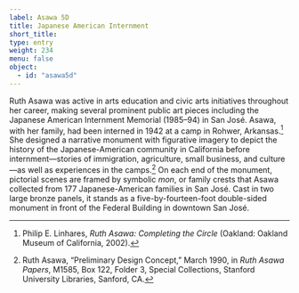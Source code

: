 ```yaml
---
label: Asawa 5D
title: Japanese American Internment
short_title:
type: entry
weight: 234
menu: false
object:
  - id: "asawa5d"
---
```


Ruth Asawa was active in arts education and civic arts initiatives throughout her career, making several prominent public art pieces including the Japanese American Internment Memorial (1985–94) in San José. Asawa, with her family, had been interned in 1942 at a camp in Rohwer, Arkansas.[^1] She designed a narrative monument with figurative imagery to depict the history of the Japanese-American community in California before internment—stories of immigration, agriculture, small business, and culture—as well as experiences in the camps.[^2] On each end of the monument, pictorial scenes are framed by symbolic *mon*, or family crests that Asawa collected from 177 Japanese-American families in San José. Cast in two large bronze panels, it stands as a five-by-fourteen-foot double-sided monument in front of the Federal Building in downtown San José.

[^1]: Philip E. Linhares, *Ruth Asawa: Completing the Circle* (Oakland: Oakland Museum of California, 2002).

[^2]: Ruth Asawa, “Preliminary Design Concept,” March 1990, in *Ruth Asawa Papers*, M1585, Box 122, Folder 3, Special Collections, Stanford University Libraries, Sanford, CA.
